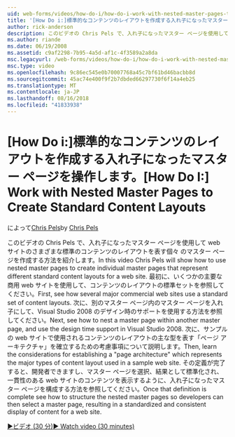 ```yaml
---
uid: web-forms/videos/how-do-i/how-do-i-work-with-nested-master-pages-to-create-standard-content-layouts
title: '[How Do i:]標準的なコンテンツのレイアウトを作成する入れ子になったマスター ページの操作 |Microsoft Docs'
author: rick-anderson
description: このビデオの Chris Pels で、入れ子になったマスター ページを使用して、w のさまざまな標準のコンテンツのレイアウトを表す個々 のマスター ページを作成する方法を紹介しています.
ms.author: riande
ms.date: 06/19/2008
ms.assetid: c9af2298-7b95-4a5d-af1c-4f3589a2a8da
msc.legacyurl: /web-forms/videos/how-do-i/how-do-i-work-with-nested-master-pages-to-create-standard-content-layouts
msc.type: video
ms.openlocfilehash: 9c86ec545e0b70007768a45c7bf61bd46bacbb8d
ms.sourcegitcommit: 45ac74e400f9f2b7dbded66297730f6f14a4eb25
ms.translationtype: MT
ms.contentlocale: ja-JP
ms.lasthandoff: 08/16/2018
ms.locfileid: "41833938"
---
```

<a name="how-do-i-work-with-nested-master-pages-to-create-standard-content-layouts"></a><span data-ttu-id="fb04d-103">[How Do i:]標準的なコンテンツのレイアウトを作成する入れ子になったマスター ページを操作します。</span><span class="sxs-lookup"><span data-stu-id="fb04d-103">[How Do I:] Work with Nested Master Pages to Create Standard Content Layouts</span></span>
====================
<span data-ttu-id="fb04d-104">によって[Chris Pels](https://twitter.com/chrispels)</span><span class="sxs-lookup"><span data-stu-id="fb04d-104">by [Chris Pels](https://twitter.com/chrispels)</span></span>

<span data-ttu-id="fb04d-105">このビデオの Chris Pels で、入れ子になったマスター ページを使用して web サイトのさまざまな標準のコンテンツのレイアウトを表す個々 のマスター ページを作成する方法を紹介します。</span><span class="sxs-lookup"><span data-stu-id="fb04d-105">In this video Chris Pels will show how to use nested master pages to create individual master pages that represent different standard content layouts for a web site.</span></span> <span data-ttu-id="fb04d-106">最初に、いくつかの主要な商用 web サイトを使用して、コンテンツのレイアウトの標準セットを参照してください。</span><span class="sxs-lookup"><span data-stu-id="fb04d-106">First, see how several major commercial web sites use a standard set of content layouts.</span></span> <span data-ttu-id="fb04d-107">次に、別のマスター ページ内のマスター ページを入れ子にして、Visual Studio 2008 のデザイン時のサポートを使用する方法を参照してください。</span><span class="sxs-lookup"><span data-stu-id="fb04d-107">Next, see how to nest a master page within another master page, and use the design time support in Visual Studio 2008.</span></span> <span data-ttu-id="fb04d-108">次に、サンプルの web サイトで使用されるコンテンツのレイアウトの主な型を表す「ページ アーキテクチャ」を確立するための考慮事項について説明します。</span><span class="sxs-lookup"><span data-stu-id="fb04d-108">Then, learn the considerations for establishing a "page architecture" which represents the major types of content layout used in a sample web site.</span></span> <span data-ttu-id="fb04d-109">その定義が完了すると、開発者できますし、マスター ページを選択、結果として標準化され、一貫性のある web サイトのコンテンツを表示するように、入れ子になったマスター ページを構成する方法を参照してください。</span><span class="sxs-lookup"><span data-stu-id="fb04d-109">Once that definition is complete see how to structure the nested master pages so developers can then select a master page, resulting in a standardized and consistent display of content for a web site.</span></span>

[<span data-ttu-id="fb04d-110">&#9654;ビデオ (30 分)</span><span class="sxs-lookup"><span data-stu-id="fb04d-110">&#9654; Watch video (30 minutes)</span></span>](https://channel9.msdn.com/Blogs/ASP-NET-Site-Videos/how-do-i-work-with-nested-master-pages-to-create-standard-content-layouts)
